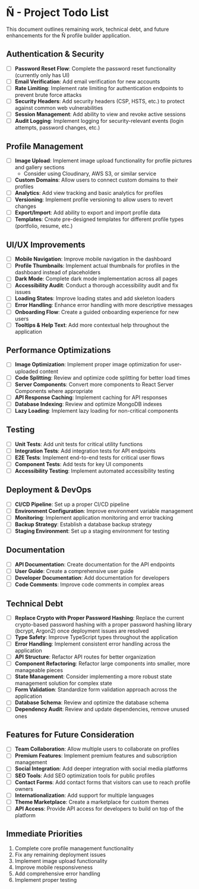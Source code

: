 # Ñ - Project Todo List

This document outlines remaining work, technical debt, and future enhancements for the Ñ profile builder application.

## Authentication & Security

- [ ] **Password Reset Flow**: Complete the password reset functionality (currently only has UI)
- [ ] **Email Verification**: Add email verification for new accounts
- [ ] **Rate Limiting**: Implement rate limiting for authentication endpoints to prevent brute force attacks
- [ ] **Security Headers**: Add security headers (CSP, HSTS, etc.) to protect against common web vulnerabilities
- [ ] **Session Management**: Add ability to view and revoke active sessions
- [ ] **Audit Logging**: Implement logging for security-relevant events (login attempts, password changes, etc.)

## Profile Management

- [ ] **Image Upload**: Implement image upload functionality for profile pictures and gallery sections
  - Consider using Cloudinary, AWS S3, or similar service
- [ ] **Custom Domains**: Allow users to connect custom domains to their profiles
- [ ] **Analytics**: Add view tracking and basic analytics for profiles
- [ ] **Versioning**: Implement profile versioning to allow users to revert changes
- [ ] **Export/Import**: Add ability to export and import profile data
- [ ] **Templates**: Create pre-designed templates for different profile types (portfolio, resume, etc.)

## UI/UX Improvements

- [ ] **Mobile Navigation**: Improve mobile navigation in the dashboard
- [ ] **Profile Thumbnails**: Implement actual thumbnails for profiles in the dashboard instead of placeholders
- [ ] **Dark Mode**: Complete dark mode implementation across all pages
- [ ] **Accessibility Audit**: Conduct a thorough accessibility audit and fix issues
- [ ] **Loading States**: Improve loading states and add skeleton loaders
- [ ] **Error Handling**: Enhance error handling with more descriptive messages
- [ ] **Onboarding Flow**: Create a guided onboarding experience for new users
- [ ] **Tooltips & Help Text**: Add more contextual help throughout the application

## Performance Optimizations

- [ ] **Image Optimization**: Implement proper image optimization for user-uploaded content
- [ ] **Code Splitting**: Review and optimize code splitting for better load times
- [ ] **Server Components**: Convert more components to React Server Components where appropriate
- [ ] **API Response Caching**: Implement caching for API responses
- [ ] **Database Indexing**: Review and optimize MongoDB indexes
- [ ] **Lazy Loading**: Implement lazy loading for non-critical components

## Testing

- [ ] **Unit Tests**: Add unit tests for critical utility functions
- [ ] **Integration Tests**: Add integration tests for API endpoints
- [ ] **E2E Tests**: Implement end-to-end tests for critical user flows
- [ ] **Component Tests**: Add tests for key UI components
- [ ] **Accessibility Testing**: Implement automated accessibility testing

## Deployment & DevOps

- [ ] **CI/CD Pipeline**: Set up a proper CI/CD pipeline
- [ ] **Environment Configuration**: Improve environment variable management
- [ ] **Monitoring**: Implement application monitoring and error tracking
- [ ] **Backup Strategy**: Establish a database backup strategy
- [ ] **Staging Environment**: Set up a staging environment for testing

## Documentation

- [ ] **API Documentation**: Create documentation for the API endpoints
- [ ] **User Guide**: Create a comprehensive user guide
- [ ] **Developer Documentation**: Add documentation for developers
- [ ] **Code Comments**: Improve code comments in complex areas

## Technical Debt

- [ ] **Replace Crypto with Proper Password Hashing**: Replace the current crypto-based password hashing with a proper password hashing library (bcrypt, Argon2) once deployment issues are resolved
- [ ] **Type Safety**: Improve TypeScript types throughout the application
- [ ] **Error Handling**: Implement consistent error handling across the application
- [ ] **API Structure**: Refactor API routes for better organization
- [ ] **Component Refactoring**: Refactor large components into smaller, more manageable pieces
- [ ] **State Management**: Consider implementing a more robust state management solution for complex state
- [ ] **Form Validation**: Standardize form validation approach across the application
- [ ] **Database Schema**: Review and optimize the database schema
- [ ] **Dependency Audit**: Review and update dependencies, remove unused ones

## Features for Future Consideration

- [ ] **Team Collaboration**: Allow multiple users to collaborate on profiles
- [ ] **Premium Features**: Implement premium features and subscription management
- [ ] **Social Integration**: Add deeper integration with social media platforms
- [ ] **SEO Tools**: Add SEO optimization tools for public profiles
- [ ] **Contact Forms**: Add contact forms that visitors can use to reach profile owners
- [ ] **Internationalization**: Add support for multiple languages
- [ ] **Theme Marketplace**: Create a marketplace for custom themes
- [ ] **API Access**: Provide API access for developers to build on top of the platform

## Immediate Priorities

1. Complete core profile management functionality
2. Fix any remaining deployment issues
3. Implement image upload functionality
4. Improve mobile responsiveness
5. Add comprehensive error handling
6. Implement proper testing

